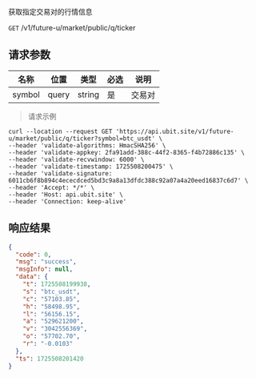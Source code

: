 获取指定交易对的行情信息

`GET` /v1/future-u/market/public/q/ticker

## 请求参数

| 名称     | 位置    | 类型     | 必选 | 说明  |
|--------|-------|--------|----|-----|
| symbol | query | string | 是  | 交易对 |

> 请求示例

```shell
curl --location --request GET 'https://api.ubit.site/v1/future-u/market/public/q/ticker?symbol=btc_usdt' \
--header 'validate-algorithms: HmacSHA256' \
--header 'validate-appkey: 2fa91add-388c-44f2-8365-f4b72886c135' \
--header 'validate-recvwindow: 6000' \
--header 'validate-timestamp: 1725508200475' \
--header 'validate-signature: 6011cb6f8b894c4ececdced5bd3c9a8a13dfdc388c92a07a4a20eed16837c6d7' \
--header 'Accept: */*' \
--header 'Host: api.ubit.site' \
--header 'Connection: keep-alive'
```

## 响应结果

```json
{
  "code": 0,
  "msg": "success",
  "msgInfo": null,
  "data": {
    "t": 1725508199938,
    "s": "btc_usdt",
    "c": "57103.85",
    "h": "58498.95",
    "l": "56156.15",
    "a": "529621200",
    "v": "3042556369",
    "o": "57702.70",
    "r": "-0.0103"
  },
  "ts": 1725508201420
}
```

